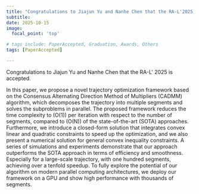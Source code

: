 ```yaml
---
title: "Congratulations to Jiajun Yu and Nanhe Chen that the RA-L'2025 is accepted"
subtitle: 
date: 2025-10-15
image:
  focal_point: 'top'

# tags include: PaperAccepted, Graduation, Awards, Others
tags: [PaperAccepted]

---
```


Congratulations to Jiajun Yu and Nanhe Chen that the RA-L' 2025 is accepted.

<!--more-->

In this paper, we propose a novel trajectory optimization framework based on the Consensus Alternating Direction Method of Multipliers (CADMM) algorithm, which decomposes the trajectory into multiple segments and solves the subproblems in parallel. The proposed framework reduces the time complexity to \(O(1)\) per iteration with respect to the number of segments, compared to \(O(N)\) of the state-of-the-art (SOTA) approaches. Furthermore, we introduce a closed-form solution that integrates convex linear and quadratic constraints to speed up the optimization, and we also present a numerical solution for general convex inequality constraints. A series of simulations and experiments demonstrate that our approach outperforms the SOTA approach in terms of efficiency and smoothness. Especially for a large-scale trajectory, with one hundred segments, achieving over a tenfold speedup. To fully explore the potential of our algorithm on modern parallel computing architectures, we deploy our framework on a GPU and show high performance with thousands of segments.
